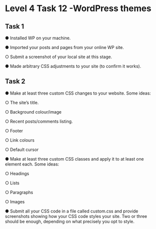 # Level 4 Task 12 -WordPress themes

## Task 1

● Installed WP on your machine.

● Imported your posts and pages from your online WP site.

○ Submit a screenshot of your local site at this stage.

● Made arbitrary CSS adjustments to your site (to confirm it works).

## Task 2

● Make at least three custom CSS changes to your website. Some ideas:

○ The site’s title.

○ Background colour/image

○ Recent posts/comments listing.

○ Footer

○ Link colours

○ Default cursor

● Make at least three custom CSS classes and apply it to at least one element each. Some ideas:

○ Headings

○ Lists

○ Paragraphs

○ Images

● Submit all your CSS code in a file called custom.css and provide screenshots showing how your CSS code styles your site. Two or three should be enough, depending on what precisely you opt to style.
